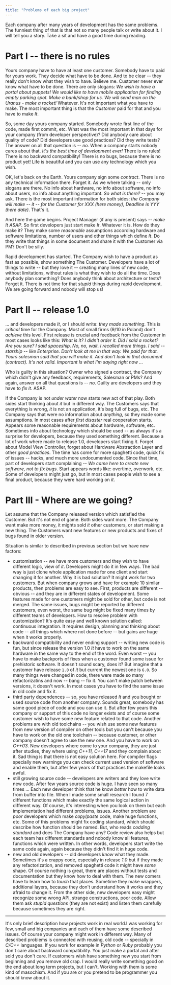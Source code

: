 ```yaml
---
title: "Problems of each big project"
---
```


Each company after many years of development has the same problems. The funniest thing
of that is that not so many people talk or write about it. I will tell you a story.
Take a sit and have a good time during reading.

# Part I -- there is no rules

Yours company have to have at least one customer. Somebody
have to paid for yours work. They decide what have to be done. And to be clear -- they
really don't know what they wish to have. Believe me. Customer never ever know what have to be done.
There are only slogans: _We wish to have a portal about puppets! We would like
to have mobile application for finding empty parking spot. Make a bank/shop for us. We will
send man on the Uranus - make a rocket!_ Whatever. It's not important what you
have to make. The most important thing is that the _Customer_ paid for that and you have to make _It_.

So, some day yours company started. Somebody wrote first line of the code, made first commit, etc.
What was the most important in that days for your company (from developer perspective)?
Did anybody care about quality of code? Did developers use good practices?
Did they write tests? The answer on all that question is  -- *no*.
When a company starts nobody cares about that. *It's the best time of development ever!*
There is no rules! There is no backward compatibility! There is no bugs, because there is
no product yet! Life is beautiful and you can use any technology which you wish.

OK, let's back on the Earth. Yours company sign some _contract_. There is
no any technical information there. Forget it. As we where talking -- only slogans are there. No info about
hardware, no info about software, no info about users, no info about
anything important. _So what is there?_ -- you may ask. There is the most important information for
both sides: _the Company will make -- it -- for the
Customer for XXX (here money), Deadline is YYY (here date)_. That's it.

And here the game begins. Project Manager (if any is present) says -- _make It ASAP_.
So first developers just start make _It_. Whatever it is. How do they make it? They make some _reasonable_
assumptions according hardware and software limitations,  number of users and other things which define _It_.
Do they write that things in some document and share it with the Customer via PM? Don't be silly.

Rapid development has started. The Company wish to have a product as fast as possible, show something
The Customer. Developers have a lot of things to write -- but they love it -- creating many lines of new code,
without limitations, without rules is what they wish to do all the time. Does anybody plan something? Does
anybody think about architecture or tests? Forget it. There is not time for that _stupid_ things during rapid development.
We are going forward and nobody will stop us!

# Part II -- release 1.0

... and developers made _It_, or I should write: _they made something_. This is _critical_ time for the Company. Most
of small firms (9/10 in Poland) don't _achieve_ this level. First release is crucial and feedback from the
Customer in most cases looks like this: _What is it? I didn't order it. Did I said a rocket? Are you sure?
I said spaceship. No, no, wait. I recalled more things. I said  -- starship -- like Enterprise. Don't look at
me in that way. We paid for that. Yours salesman said that you will make it. And don't look in that document (contract).
It's not valid.  Important Is what I'm saying right now ..._

Who is guilty in this situation? Owner who signed a contract, the Company which didn't give any feedback, requirements,
Salesman or PMs? And again, answer on all that questions is -- *no*. Guilty are developers and they have to _fix it_. ASAP.

If the Company is not _under water_ now starts new act of that play. Both sides start thinking about _it_ but
in different way. The Customers says that everything is wrong, _it_ is not an application, it's bag full of bugs, etc.
The Company says that were no information about _anything_, so they made some assumptions. In most cases
after _first disaster_ real cooperation starts. Appears some reasonable requirements about hardware, software, etc. Sometimes
info about technology which should be used -- as always it's a surprise for developers, because they used something
different. Because a lot of work where made to release 1.0, developers start fixing _it_. Forget about Model View Controller,
forget about Hardware Abstraction Layer and other _good practices_. The time has come for more spaghetti code, quick fix
of issues -- hacks, and much more undocumented code. Since that time, part of developers start complaining -- _We came
here to create new software, not to fix bugs_. Start appears words like: overtime, overwork, etc. Some of developers might just go,
but in most cases people wish to see a final product, because they were hard working on _it_.

# Part III - Where are we going?

Let assume that the Company released version which satisfied the Customer. But it's not end of game. Both sides want more.
The Company want make more money, it mights sold _it_ other  customers, or start making a new thing.
The Customers want new features or new products and fixes of bugs found in older version.

Situation is similar to described in previous section but we have new factors:
* customisation -- we have more customers and they wish to have different logic, view of _it_. Developers might do it in few ways. The
bad way is just clone whole application made for one client and start changing it for another. Why it is bad solution? It might work
for two customers. But when company grows and have for example 10 similar products, then problems are easy to see.
First, products are different -- obvious -- and they are in different states of development. Some features made for one
customers might be sold for other, but code is not merged. The same issues, bugs might be reported by different customers, even
worst, the same bug might be fixed many times by different teams of developers. How to resolve problem with customization? It's quite
easy and well known solution called: continuous integration. It requires design, planning and thinking about code -- all things
which where not done before -- but gains are huge when it works properly.
* backward compatibility and never ending support -- writing new code is fun, but since release the version 1.0 _It_ have to work on the same hardware
in the same way to the end of the word. Even worst -- you have to make backports of fixes when a customer found some issue for prehistoric software.
 It doesn't sound  scary, does it? But imagine that a customer have release `1.0` of _it_ but current the newest one is `6.0`. So many things were
 changed in code, there were made so many refactorizatins  and now -- bang -- fix it. You can't make patch between versions, it doesn't work.
 In most cases you have to find the same issue in old code and fix it.
* third party dependences -- so, you have released _It_ and you bought or used source code from another company. Sounds great, somebody
has same good piece of code and you can use it. But after few years this company or support of this code no longer exists and of course
some customer wish to have some new feature related to that code. Another problems are with old toolchains -- you wish use some new
features from new version of compiler on other tools but you can't because you have to work on the old one toolchain -- because customer,
or other company doesn't agree to use the new one. And you have to work on _C++03_. New developers where come to your company, they are
just after studies, they where using _C++11, C++17_ and they complain about it. Sad thing is that there is not easy solution here. For
compiler flags specially new warnings you can check current used version of software and enable them, but after few years of that practices the makefile looks awful.
* still growing source code -- developers are writers and they love write new code. After few years source code is huge. I have seen so many times ...
Each new developer think that he know _better_ how to write data from buffer into file. When I made some small research I found 7 different
functions which make exactly the same logical action in different way. Of course, it's interesting when you look on them but each implementation
had different problems, issues. Another problem are _poor_ developers which make  _copy/paste_ code, make huge functions, etc. Some of this problems
might fix coding standard, which should describe how function should be named. But, who reads _codding standard_ and does The Company have
any? Code review also helps but each team has different standards and nobody know all features, functions which were written. In other words, developers
start write the same code again, again because they didn't find it in huge code.
* new and old developers -- old developers _know_ what they made. Sometimes it's a crappy code, especially in release _1.0_ but if they made
any refactorization, and removed spaghetti code it might have _some_ shape. Of course nothing is great, there are places without tests and documentation
but they know how to deal with them. The new comers have to learn how to _touch_ that places. Sometime they make wrappers, additional layers,
because they don't understand how it works and they afraid to change it. From the other side, new developers easy might recognize some wrong  API, strange
constructions, poor code. Allow them ask _stupid questions_ (they are not exist) and listen them carefully because sometimes they are right.

---

It's only brief description how projects work in real world.I was working for
few, small and big companies and each of them have some described issues. Of course your company might work in different way. Many of described problems is connected
with reusing, old code -- specially in _C/C++_ languages. If you work for example in _Python_ or _Ruby_ probably you don't care about backward compatibility.
You just make a portal and after sold you don't care. If customers wish have something new you start from beginning and you remove old crap. I would really
write something good on the end about long term projects, but I can't. Working with them is some kind of masochism.
And if you are or you pretend to be programmer you should know about it.

